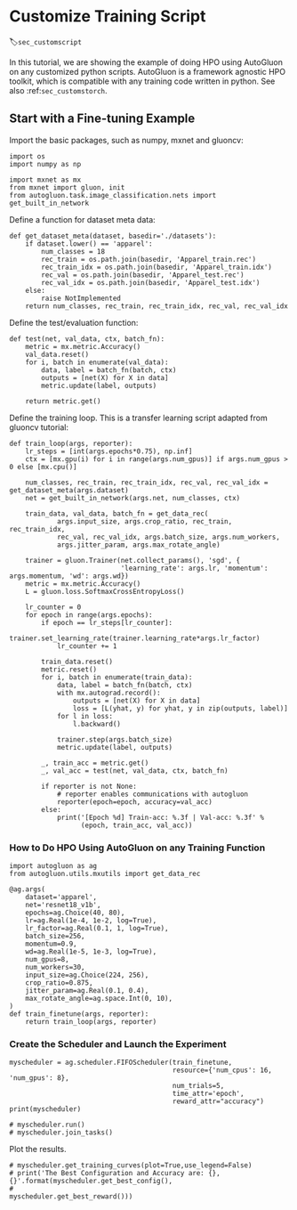 # Customize Training Script
:label:`sec_customscript`

In this tutorial, we are showing the example of doing HPO using AutoGluon on any customized
python scripts. AutoGluon is a framework agnostic HPO toolkit, which is compatible with
any training code written in python. See also :ref:`sec_customstorch`.

## Start with a Fine-tuning Example

Import the basic packages, such as numpy, mxnet and gluoncv:

```{.python .input}
import os
import numpy as np

import mxnet as mx
from mxnet import gluon, init
from autogluon.task.image_classification.nets import get_built_in_network
```

Define a function for dataset meta data:

```{.python .input}
def get_dataset_meta(dataset, basedir='./datasets'):
    if dataset.lower() == 'apparel':
        num_classes = 18
        rec_train = os.path.join(basedir, 'Apparel_train.rec')
        rec_train_idx = os.path.join(basedir, 'Apparel_train.idx')
        rec_val = os.path.join(basedir, 'Apparel_test.rec')
        rec_val_idx = os.path.join(basedir, 'Apparel_test.idx')
    else:
        raise NotImplemented
    return num_classes, rec_train, rec_train_idx, rec_val, rec_val_idx
```

Define the test/evaluation function:


```{.python .input}
def test(net, val_data, ctx, batch_fn):
    metric = mx.metric.Accuracy()
    val_data.reset()
    for i, batch in enumerate(val_data):
        data, label = batch_fn(batch, ctx)
        outputs = [net(X) for X in data]
        metric.update(label, outputs)

    return metric.get()
```

Define the training loop. This is a transfer learning script adapted from gluoncv tutorial:


```{.python .input}
def train_loop(args, reporter):
    lr_steps = [int(args.epochs*0.75), np.inf]
    ctx = [mx.gpu(i) for i in range(args.num_gpus)] if args.num_gpus > 0 else [mx.cpu()]

    num_classes, rec_train, rec_train_idx, rec_val, rec_val_idx = get_dataset_meta(args.dataset)
    net = get_built_in_network(args.net, num_classes, ctx)

    train_data, val_data, batch_fn = get_data_rec(
            args.input_size, args.crop_ratio, rec_train, rec_train_idx,
            rec_val, rec_val_idx, args.batch_size, args.num_workers,
            args.jitter_param, args.max_rotate_angle)

    trainer = gluon.Trainer(net.collect_params(), 'sgd', {
                            'learning_rate': args.lr, 'momentum': args.momentum, 'wd': args.wd})
    metric = mx.metric.Accuracy()
    L = gluon.loss.SoftmaxCrossEntropyLoss()

    lr_counter = 0
    for epoch in range(args.epochs):
        if epoch == lr_steps[lr_counter]:
            trainer.set_learning_rate(trainer.learning_rate*args.lr_factor)
            lr_counter += 1

        train_data.reset()
        metric.reset()
        for i, batch in enumerate(train_data):
            data, label = batch_fn(batch, ctx)
            with mx.autograd.record():
                outputs = [net(X) for X in data]
                loss = [L(yhat, y) for yhat, y in zip(outputs, label)]
            for l in loss:
                l.backward()

            trainer.step(args.batch_size)
            metric.update(label, outputs)

        _, train_acc = metric.get()
        _, val_acc = test(net, val_data, ctx, batch_fn)

        if reporter is not None:
            # reporter enables communications with autogluon
            reporter(epoch=epoch, accuracy=val_acc)
        else:
            print('[Epoch %d] Train-acc: %.3f | Val-acc: %.3f' %
                  (epoch, train_acc, val_acc))
```

### How to Do HPO Using AutoGluon on any Training Function

```{.python .input}
import autogluon as ag
from autogluon.utils.mxutils import get_data_rec

@ag.args(
    dataset='apparel',
    net='resnet18_v1b',
    epochs=ag.Choice(40, 80),
    lr=ag.Real(1e-4, 1e-2, log=True),
    lr_factor=ag.Real(0.1, 1, log=True),
    batch_size=256,
    momentum=0.9,
    wd=ag.Real(1e-5, 1e-3, log=True),
    num_gpus=8,
    num_workers=30,
    input_size=ag.Choice(224, 256),
    crop_ratio=0.875,
    jitter_param=ag.Real(0.1, 0.4),
    max_rotate_angle=ag.space.Int(0, 10),
)
def train_finetune(args, reporter):
    return train_loop(args, reporter)
```

### Create the Scheduler and Launch the Experiment

```{.python .input}
myscheduler = ag.scheduler.FIFOScheduler(train_finetune,
                                         resource={'num_cpus': 16, 'num_gpus': 8},
                                         num_trials=5,
                                         time_attr='epoch',
                                         reward_attr="accuracy")
print(myscheduler)

```

```{.python .input}
# myscheduler.run()
# myscheduler.join_tasks()
```

Plot the results.

```{.python .input}
# myscheduler.get_training_curves(plot=True,use_legend=False)
# print('The Best Configuration and Accuracy are: {}, {}'.format(myscheduler.get_best_config(),
#                                                                myscheduler.get_best_reward()))
```
